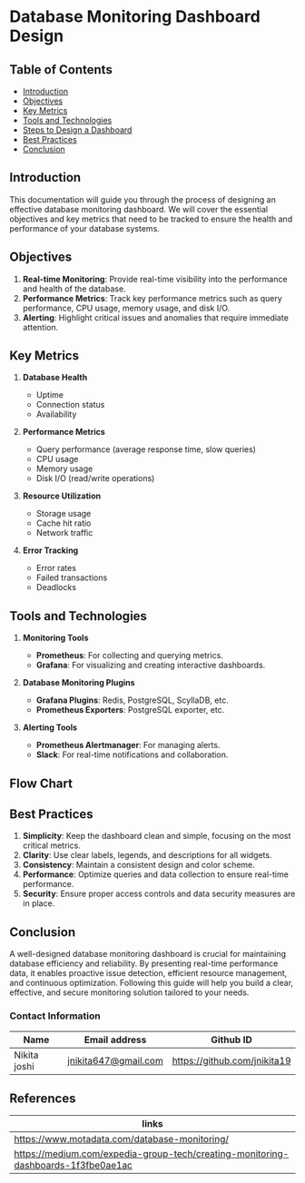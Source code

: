 # Database Monitoring Dashboard Design


## Table of Contents
- [Introduction](#introduction)
- [Objectives](#objectives)
- [Key Metrics](#key-metrics)
- [Tools and Technologies](#tools-and-technologies)
- [Steps to Design a Dashboard](#steps-to-design-a-dashboard)
- [Best Practices](#best-practices)
- [Conclusion](#conclusion)

## Introduction

This documentation will guide you through the process of designing an effective database monitoring dashboard. We will cover the essential objectives and key metrics that need to be tracked to ensure the health and performance of your database systems. 

## Objectives

1. **Real-time Monitoring**: Provide real-time visibility into the performance and health of the database.
2. **Performance Metrics**: Track key performance metrics such as query performance, CPU usage, memory usage, and disk I/O.
3. **Alerting**: Highlight critical issues and anomalies that require immediate attention.

## Key Metrics

1. **Database Health**
   - Uptime
   - Connection status
   - Availability

2. **Performance Metrics**
   - Query performance (average response time, slow queries)
   - CPU usage
   - Memory usage
   - Disk I/O (read/write operations)

3. **Resource Utilization**
   - Storage usage
   - Cache hit ratio
   - Network traffic

4. **Error Tracking**
   - Error rates
   - Failed transactions
   - Deadlocks

## Tools and Technologies

1. **Monitoring Tools**
   - **Prometheus**: For collecting and querying metrics.
   - **Grafana**: For visualizing and creating interactive dashboards.

2. **Database Monitoring Plugins**
   - **Grafana Plugins**: Redis, PostgreSQL, ScyllaDB, etc.
   - **Prometheus Exporters**: PostgreSQL exporter, etc.

3. **Alerting Tools**
   - **Prometheus Alertmanager**: For managing alerts.
   - **Slack**: For real-time notifications and collaboration.

## Flow Chart



## Best Practices

1. **Simplicity**: Keep the dashboard clean and simple, focusing on the most critical metrics.
2. **Clarity**: Use clear labels, legends, and descriptions for all widgets.
3. **Consistency**: Maintain a consistent design and color scheme.
4. **Performance**: Optimize queries and data collection to ensure real-time performance.
5. **Security**: Ensure proper access controls and data security measures are in place.


## Conclusion

A well-designed database monitoring dashboard is crucial for maintaining database efficiency and reliability. By presenting real-time performance data, it enables proactive issue detection, efficient resource management, and continuous optimization. Following this guide will help you build a clear, effective, and secure monitoring solution tailored to your needs.


### **Contact Information**

| **Name** | **Email address**            | **Github ID**
|----------|-------------------------------|-------------------|
| Nikita joshi    |  jnikita647@gmail.com   | https://github.com/jnikita19  |

## References 
|links | 
|-------|
|https://www.motadata.com/database-monitoring/|
|https://medium.com/expedia-group-tech/creating-monitoring-dashboards-1f3fbe0ae1ac|
